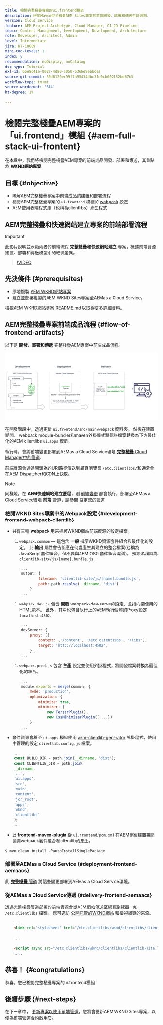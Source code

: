 ```yaml
---
title: 檢閱完整棧疊專案的ui.frontend模組
description: 檢閱Maven型全棧疊AEM Sites專案的前端開發、部署和傳送生命週期。
version: Cloud Service
feature: AEM Project Archetype, Cloud Manager, CI-CD Pipeline
topic: Content Management, Development, Development, Architecture
role: Developer, Architect, Admin
level: Intermediate
jira: KT-10689
mini-toc-levels: 1
index: y
recommendations: noDisplay, noCatalog
doc-type: Tutorial
exl-id: 65e8d41e-002a-4d80-a050-5366e9ebbdea
source-git-commit: 30d6120ec99f7a95414dbc31c0cb002152bd6763
workflow-type: tm+mt
source-wordcount: '614'
ht-degree: 1%

---
```


# 檢閱完整棧疊AEM專案的「ui.frontend」模組 {#aem-full-stack-ui-frontent}

在本章中，我們將檢閱完整棧疊AEM專案的前端成品開發、部署和傳送，其重點為 __WKND網站專案__.


## 目標 {#objective}

* 瞭解AEM完整棧疊專案中前端成品的建置和部署流程
* 檢閱AEM完整棧疊專案的 `ui.frontend` 模組的 [webpack](https://webpack.js.org/) 設定
* AEM使用者端程式庫（也稱為clientlibs）產生程式

## AEM完整棧疊和快速網站建立專案的前端部署流程

>[!IMPORTANT]
>
>此影片說明並示範兩者的前端流程 **完整棧疊和快速網站建立** 專案，概述前端資源建置、部署和傳送模型中的細微差異。

>[!VIDEO](https://video.tv.adobe.com/v/3409344?quality=12&learn=on)

## 先決條件 {#prerequisites}


* 原地複製 [AEM WKND網站專案](https://github.com/adobe/aem-guides-wknd)
* 建立並部署複製的AEM WKND Sites專案至AEMas a Cloud Service。

檢視AEM WKND網站專案 [README.md](https://github.com/adobe/aem-guides-wknd/blob/main/README.md) 以取得更多詳細資料。

## AEM完整棧疊專案前端成品流程 {#flow-of-frontend-artifacts}

以下是 __開發、部署和傳遞__ 完整棧疊AEM專案中前端成品流程。

![開發、部署及交付前端成品](assets/Dev-Deploy-Delivery-AEM-Project.png)


在開發階段中，透過更新 `ui.frontend/src/main/webpack` 資料夾。 然後在建置期間， [webpack](https://webpack.js.org/) module-bundler和maven外掛程式將這些檔案轉換為下方最佳化的AEM clientlibs `ui.apps` 模組。

執行時，會將前端變更部署到AEMas a Cloud Service環境 [__完整棧疊__ Cloud Manager中的管道](https://experienceleague.adobe.com/docs/experience-manager-cloud-service/content/implementing/using-cloud-manager/cicd-pipelines/introduction-ci-cd-pipelines.html).

前端資源會透過開頭為的URI路徑傳送到網頁瀏覽器 `/etc.clientlibs/`和通常會在AEM Dispatcher和CDN上快取。


>[!NOTE]
>
> 同樣地，在 __AEM快速網站建立歷程__，則 [前端變更](https://experienceleague.adobe.com/docs/experience-manager-cloud-service/content/sites/administering/site-creation/quick-site/customize-theme.html) 都會執行，部署至AEMas a Cloud Service環境 __前端__ 管道，請參閱 [設定您的管道](https://experienceleague.adobe.com/docs/experience-manager-cloud-service/content/sites/administering/site-creation/quick-site/pipeline-setup.html)

### 檢閱WKND Sites專案中的Webpack設定 {#development-frontend-webpack-clientlib}

* 共有三種 __webpack__ 用來捆綁WKND網站前端資源的設定檔案。

   1. `webpack.common`  — 這包含 __一般__ 指示WKND資源套件組合和最佳化的設定。 此 __輸出__ 屬性會告訴應在何處產生其建立的整合檔案(也稱為JavaScript套件組合，但不要與AEM OSGi套件組合混淆)。 預設名稱設為 `clientlib-site/js/[name].bundle.js`.

  ```javascript
      ...
      output: {
              filename: 'clientlib-site/js/[name].bundle.js',
              path: path.resolve(__dirname, 'dist')
          }
      ...    
  ```

   1. `webpack.dev.js` 包含 __開發__ webpack-dev-serve的設定，並指向要使用的HTML範本。 此外，其中也包含執行上的AEM執行個體的Proxy設定 `localhost:4502`.

  ```javascript
      ...
      devServer: {
          proxy: [{
              context: ['/content', '/etc.clientlibs', '/libs'],
              target: 'http://localhost:4502',
          }],
      ...    
  ```

   1. `webpack.prod.js` 包含 __生產__ 設定並使用外掛程式，將開發檔案轉換為最佳化的組合。

  ```javascript
      ...
      module.exports = merge(common, {
          mode: 'production',
          optimization: {
              minimize: true,
              minimizer: [
                  new TerserPlugin(),
                  new CssMinimizerPlugin({ ...})
          }
      ...    
  ```


* 套件資源會移至 `ui.apps` 模組使用 [aem-clientlib-generator](https://www.npmjs.com/package/aem-clientlib-generator) 外掛程式，使用中管理的設定 `clientlib.config.js` 檔案。

```javascript
    ...
    const BUILD_DIR = path.join(__dirname, 'dist');
    const CLIENTLIB_DIR = path.join(
    __dirname,
    '..',
    'ui.apps',
    'src',
    'main',
    'content',
    'jcr_root',
    'apps',
    'wknd',
    'clientlibs'
    );
    ...
```

* 此 __frontend-maven-plugin__ 從 `ui.frontend/pom.xml` 在AEM專案建置期間協調webpack套件組合和clientlib的產生。

`$ mvn clean install -PautoInstallSinglePackage`

### 部署至AEMas a Cloud Service {#deployment-frontend-aemaacs}

此 [__完整棧疊__ 管道](https://experienceleague.adobe.com/docs/experience-manager-cloud-service/content/implementing/using-cloud-manager/cicd-pipelines/introduction-ci-cd-pipelines.html?#full-stack-pipeline) 將這些變更部署到AEMas a Cloud Service環境。


### 從AEMas a Cloud Service傳遞 {#delivery-frontend-aemaacs}

透過完整棧疊管道部署的前端資源會從AEM網站傳送至網頁瀏覽器，如 `/etc.clientlibs` 檔案。 您可造訪 [公開託管的WKND網站](https://wknd.site/content/wknd/us/en.html) 和檢視網頁的來源。

```html
    ....
    <link rel="stylesheet" href="/etc.clientlibs/wknd/clientlibs/clientlib-site.lc-181cd4102f7f49aa30eea548a7715c31-lc.min.css" type="text/css">

    ...

    <script async src="/etc.clientlibs/wknd/clientlibs/clientlib-site.lc-d4e7c03fe5c6a405a23b3ca1cc3dcd3d-lc.min.js"></script>
    ....
```

## 恭喜！ {#congratulations}

恭喜，您已檢閱完整棧疊專案的ui.frontend模組

## 後續步驟 {#next-steps}

在下一章中， [更新專案以使用前端管道](update-project.md)，您將會更新AEM WKND Sites專案，以便為前端管道合約啟用它。
